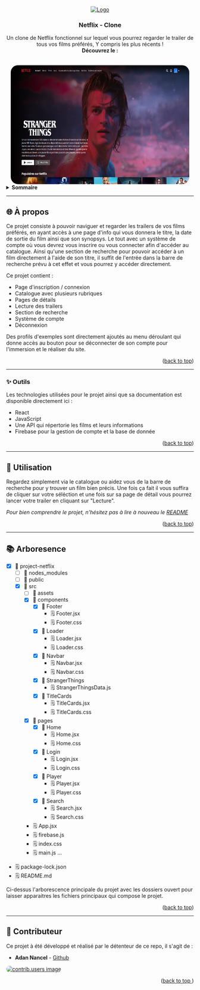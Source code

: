 <a id="readme-top"></a>

<!-- PROJECT LOGO -->
<br />
<div align="center">
  <a href="#">
    <img src="https://upload.wikimedia.org/wikipedia/commons/7/7a/Logonetflix.png" alt="Logo" width="80" height="80">
  </a>

  <h3 align="center">Netflix - Clone</h3>

  <p align="center">
  Un clone de Netflix fonctionnel sur lequel vous pourrez regarder le trailer de tous vos films préférés, 
    Y compris les plus récents !
    <br />
    <strong>Découvrez le :</strong>
    <br />
    <br />
    </p>
<img align="center" href="#" src="/project-netflix/src/assets/screens/Screen1_netflix.png" alt="Screen du projet" width="480" height="320" style="border-radius: 20px"/>
</div>

<!-- TABLE OF CONTENTS -->
<details>
  <summary><strong>Sommaire</strong></summary>
  <br>
  <ol>
    <li>
      <a href="#">Technologies :</a>
      <ul>
        <li>React</li>
        <li>JavaScript</li>
        <li>API</li>
        <li>Firebase</li>
      </ul>
    </li>
    <li><a href="#">À Propos</a></li>
    <li><a href="#">Outils</a></li>
    <li><a href="#">Utilisation</a></li>
    <li><a href="#">Arborescence</a></li>
    <li><a href="#">Contributeur</a></li>
  </ol>
</details>

---

## 🌐 À propos

Ce projet consiste à pouvoir naviguer et regarder les trailers de vos films préférés, en ayant accès à une page d'info qui vous donnera le titre, la date de sortie du film ainsi que son synopsys. Le tout avec un système de compte où vous devrez vous inscrire ou vous connecter afin d'accéder au catalogue. Ainsi qu'une section de recherche pour pouvoir accéder à un film directement à l'aide de son titre, il suffit de l'entrée dans la barre de recherche prévu à cet effet et vous pourrez y accéder directement.

Ce projet contient :

- Page d'inscription / connexion
- Catalogue avec plusieurs rubriques
- Pages de détails
- Lecture des trailers
- Section de recherche
- Système de compte
- Déconnexion

Des profils d'exemples sont directement ajoutés au menu déroulant qui donne accès au bouton pour se déconnecter de son compte pour l'immersion et le réaliser du site.

<div align="center">
  <!-- <img href="#" src="/venv/static/images/Screen1.png" alt="Screen du projet" width="245" height="245" style="border-radius: 40px"/>
  <img href="#" src="/venv/static/images/Screen2.png" alt="Screen du projet" width="245" height="245" style="border-radius: 40px"/>
  <img href="#" src="/venv/static/images/Screen3.png" alt="Screen du projet" width="245" height="245" style="border-radius: 40px"/> -->
</div>

<p align="right">(<a href="#readme-top">back to top</a>)</p>

---

### ✨ Outils

Les technologies utilisées pour le projet ainsi que sa documentation est disponible directement ici :

- React
- JavaScript
- Une API qui répertorie les films et leurs informations
- Firebase pour la gestion de compte et la base de donnée

<p align="right">(<a href="#readme-top">back to top</a>)</p>

---

## 📖 Utilisation

Regardez simplement via le catalogue ou aidez vous de la barre de recherche pour y trouver un film bien précis. Une fois ça
fait il vous suffira de cliquer sur votre séléction et une fois sur sa page de détail vous pourrez lancer votre trailer
en cliquant sur "Lecture".

_Pour bien comprendre le projet, n'hésitez pas à lire à nouveau le [README](README.md)_

<p align="right">(<a href="#readme-top">back to top</a>)</p>

---

## 📚 Arboresence

- [x] 📂 project-netflix
  - [ ] 📁 nodes_modules
  - [ ] 📁 public
  - [x] 📂 src
    - [ ] 📁 assets
    - [x] 📂 components
      - [x] 📁 Footer
        - 🗒️ Footer.jsx
        - 🗒️ Footer.css
      - [x] 📁 Loader
        - 🗒️ Loader.jsx
        - 🗒️ Loader.css
      - [x] 📁 Navbar
        - 🗒️ Navbar.jsx
        - 🗒️ Navbar.css
      - [x] 📁 StrangerThings
        - 🗒️ StrangerThingsData.js
      - [x] 📁 TitleCards
        - 🗒️ TitleCards.jsx
        - 🗒️ TitleCards.css
    - [x] 📁 pages
      - [x] 📁 Home
        - 🗒️ Home.jsx
        - 🗒️ Home.css
      - [x] 📁 Login
        - 🗒️ Login.jsx
        - 🗒️ Login.css
      - [x] 📁 Player
        - 🗒️ Player.jsx
        - 🗒️ Player.css
      - [x] 📁 Search
        - 🗒️ Search.jsx
        - 🗒️ Search.css
    - 🗒️ App.jsx
    - 🗒️ firebase.js
    - 🗒️ index.css
    - 🗒️ main.js
      ...
- 🗒️ package-lock.json
- 🗒️ README.md

Ci-dessus l'arborescence principale du projet avec les dossiers ouvert pour laisser apparaitres les fichiers principaux qui compose le projet.

<p align="right">(<a href="#readme-top">back to top</a>)</p>

---

## 👤 Contributeur

Ce projet à été développé et réalisé par le détenteur de ce repo, il s'agit de :

- **Adan Nancel** - [Github](https://github.com/adan-dev-web)

<a href="#">
  <img href="https://github.com/adan-dev-web" src="https://avatars.githubusercontent.com/u/188844911?v=4" alt="contrib.users image" width="65" height="65" style="border-radius: 20px"/>
</a>

<p align="right">(<a href="#readme-top">back to top </a>)</p>
